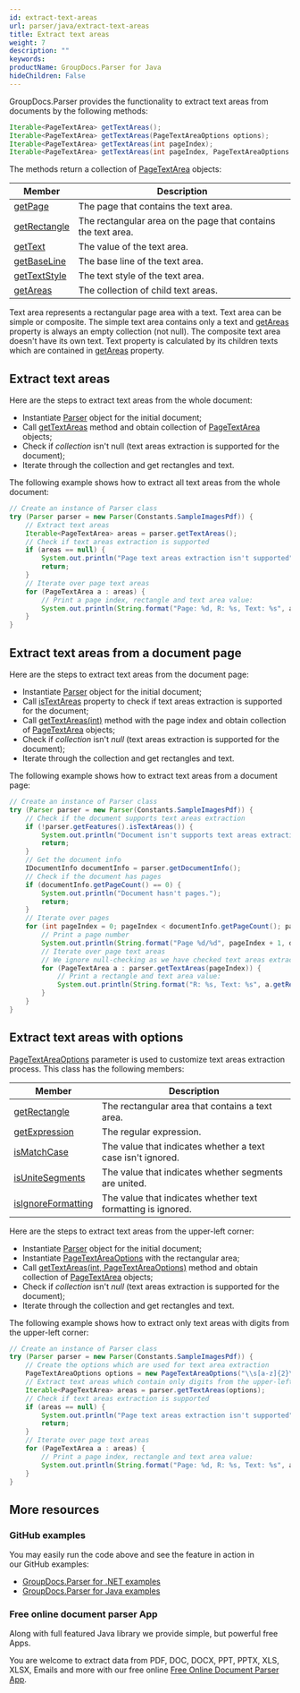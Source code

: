 ```yaml
---
id: extract-text-areas
url: parser/java/extract-text-areas
title: Extract text areas
weight: 7
description: ""
keywords: 
productName: GroupDocs.Parser for Java
hideChildren: False
---
```

GroupDocs.Parser provides the functionality to extract text areas from documents by the following methods:

```java
Iterable<PageTextArea> getTextAreas();
Iterable<PageTextArea> getTextAreas(PageTextAreaOptions options);
Iterable<PageTextArea> getTextAreas(int pageIndex);
Iterable<PageTextArea> getTextAreas(int pageIndex, PageTextAreaOptions options);
```

The methods return a collection of [PageTextArea](https://apireference.groupdocs.com/java/parser/com.groupdocs.parser.data/PageTextArea) objects:

| Member | Description |
| --- | --- |
| [getPage](https://apireference.groupdocs.com/java/parser/com.groupdocs.parser.data/PageArea#getPage()) | The page that contains the text area. |
| [getRectangle](https://apireference.groupdocs.com/java/parser/com.groupdocs.parser.data/PageArea#getRectangle()) | The rectangular area on the page that contains the text area. |
| [getText](https://apireference.groupdocs.com/java/parser/com.groupdocs.parser.data/PageTextArea#getText()) | The value of the text area. |
| [getBaseLine](https://apireference.groupdocs.com/java/parser/com.groupdocs.parser.data/PageTextArea#getBaseLine()) | The base line of the text area. |
| [getTextStyle](https://apireference.groupdocs.com/java/parser/com.groupdocs.parser.data/PageTextArea#getTextStyle()) | The text style of the text area. |
| [getAreas](https://apireference.groupdocs.com/java/parser/com.groupdocs.parser.data/PageTextArea#getAreas()) | The collection of child text areas. |

Text area represents a rectangular page area with a text. Text area can be simple or composite. The simple text area contains only a text and [getAreas](https://apireference.groupdocs.com/java/parser/com.groupdocs.parser.data/PageTextArea#getAreas()) property is always an empty collection (not null). The composite text area doesn't have its own text. Text property is calculated by its children texts which are contained in [getAreas](https://apireference.groupdocs.com/java/parser/com.groupdocs.parser.data/PageTextArea#getAreas()) property.

## Extract text areas

Here are the steps to extract text areas from the whole document:

*   Instantiate [Parser](https://apireference.groupdocs.com/java/parser/com.groupdocs.parser/Parser) object for the initial document;
*   Call [getTextAreas](https://apireference.groupdocs.com/java/parser/com.groupdocs.parser/Parser#getTextAreas()) method and obtain collection of [PageTextArea](https://apireference.groupdocs.com/java/parser/com.groupdocs.parser.data/PageTextArea) objects;
*   Check if *collection* isn't null (text areas extraction is supported for the document);
*   Iterate through the collection and get rectangles and text.

The following example shows how to extract all text areas from the whole document:

```java
// Create an instance of Parser class
try (Parser parser = new Parser(Constants.SampleImagesPdf)) {
    // Extract text areas
    Iterable<PageTextArea> areas = parser.getTextAreas();
    // Check if text areas extraction is supported
    if (areas == null) {
        System.out.println("Page text areas extraction isn't supported");
        return;
    }
    // Iterate over page text areas
    for (PageTextArea a : areas) {
        // Print a page index, rectangle and text area value:
        System.out.println(String.format("Page: %d, R: %s, Text: %s", a.getPage().getIndex(), a.getRectangle(), a.getText()));
    }
}
```

## Extract text areas from a document page

Here are the steps to extract text areas from the document page:

*   Instantiate [Parser](https://apireference.groupdocs.com/java/parser/com.groupdocs.parser/Parser) object for the initial document;
*   Call [isTextAreas](https://apireference.groupdocs.com/java/parser/com.groupdocs.parser.options/Features#isTextAreas())  property to check if text areas extraction is supported for the document;
*   Call [getTextAreas(int)](https://apireference.groupdocs.com/java/parser/com.groupdocs.parser/Parser#getTextAreas(int)) method with the page index and obtain collection of [PageTextArea](https://apireference.groupdocs.com/java/parser/com.groupdocs.parser.data/PageTextArea) objects;
*   Check if *collection* isn't *null* (text areas extraction is supported for the document);
*   Iterate through the collection and get rectangles and text.

The following example shows how to extract text areas from a document page:

```java
// Create an instance of Parser class
try (Parser parser = new Parser(Constants.SampleImagesPdf)) {
    // Check if the document supports text areas extraction
    if (!parser.getFeatures().isTextAreas()) {
        System.out.println("Document isn't supports text areas extraction.");
        return;
    }
    // Get the document info
    IDocumentInfo documentInfo = parser.getDocumentInfo();
    // Check if the document has pages
    if (documentInfo.getPageCount() == 0) {
        System.out.println("Document hasn't pages.");
        return;
    }
    // Iterate over pages
    for (int pageIndex = 0; pageIndex < documentInfo.getPageCount(); pageIndex++) {
        // Print a page number
        System.out.println(String.format("Page %d/%d", pageIndex + 1, documentInfo.getPageCount()));
        // Iterate over page text areas
        // We ignore null-checking as we have checked text areas extraction feature support earlier
        for (PageTextArea a : parser.getTextAreas(pageIndex)) {
            // Print a rectangle and text area value:
            System.out.println(String.format("R: %s, Text: %s", a.getRectangle(), a.getText()));
        }
    }
}
```

## Extract text areas with options

[PageTextAreaOptions](https://apireference.groupdocs.com/java/parser/com.groupdocs.parser.options/PageTextAreaOptions) parameter is used to customize text areas extraction process. This class has the following members:

| Member | Description |
| --- | --- |
| [getRectangle](https://apireference.groupdocs.com/java/parser/com.groupdocs.parser.options/PageAreaOptions#getRectangle()) | The rectangular area that contains a text area. |
| [getExpression](https://apireference.groupdocs.com/java/parser/com.groupdocs.parser.options/PageTextAreaOptions#getExpression()) | The regular expression. |
| [isMatchCase](https://apireference.groupdocs.com/java/parser/com.groupdocs.parser.options/PageTextAreaOptions#isMatchCase()) | The value that indicates whether a text case isn't ignored. |
| [isUniteSegments](https://apireference.groupdocs.com/java/parser/com.groupdocs.parser.options/PageTextAreaOptions#isUniteSegments()) | The value that indicates whether segments are united. |
| [isIgnoreFormatting](https://apireference.groupdocs.com/java/parser/com.groupdocs.parser.options/PageTextAreaOptions#isIgnoreFormatting()) | The value that indicates whether text formatting is ignored. |

Here are the steps to extract text areas from the upper-left corner:

*   Instantiate [Parser](https://apireference.groupdocs.com/java/parser/com.groupdocs.parser/Parser) object for the initial document;
*   Instantiate [PageTextAreaOptions](https://apireference.groupdocs.com/java/parser/com.groupdocs.parser.options/PageTextAreaOptions) with the rectangular area;
*   Call [getTextAreas(int, PageTextAreaOptions)](https://apireference.groupdocs.com/java/parser/com.groupdocs.parser/Parser#getTextAreas(int,%20com.groupdocs.parser.options.PageTextAreaOptions)) method and obtain collection of [PageTextArea](https://apireference.groupdocs.com/java/parser/com.groupdocs.parser.data/PageTextArea) objects;
*   Check if *collection* isn't *null* (text areas extraction is supported for the document);
*   Iterate through the collection and get rectangles and text.

The following example shows how to extract only text areas with digits from the upper-left corner:

```java
// Create an instance of Parser class
try (Parser parser = new Parser(Constants.SampleImagesPdf)) {
    // Create the options which are used for text area extraction
    PageTextAreaOptions options = new PageTextAreaOptions("\\s[a-z]{2}\\s", new Rectangle(new Point(0, 0), new Size(300, 100)));
    // Extract text areas which contain only digits from the upper-left corner of a page:
    Iterable<PageTextArea> areas = parser.getTextAreas(options);
    // Check if text areas extraction is supported
    if (areas == null) {
        System.out.println("Page text areas extraction isn't supported");
        return;
    }
    // Iterate over page text areas
    for (PageTextArea a : areas) {
        // Print a page index, rectangle and text area value:
        System.out.println(String.format("Page: %d, R: %s, Text: %s", a.getPage().getIndex(), a.getRectangle(), a.getText()));
    }
}
```

## More resources

### GitHub examples

You may easily run the code above and see the feature in action in our GitHub examples:

*   [GroupDocs.Parser for .NET examples](https://github.com/groupdocs-parser/GroupDocs.Parser-for-.NET)    
*   [GroupDocs.Parser for Java examples](https://github.com/groupdocs-parser/GroupDocs.Parser-for-Java)    

### Free online document parser App

Along with full featured Java library we provide simple, but powerful free Apps.

You are welcome to extract data from PDF, DOC, DOCX, PPT, PPTX, XLS, XLSX, Emails and more with our free online [Free Online Document Parser App](https://products.groupdocs.app/parser).